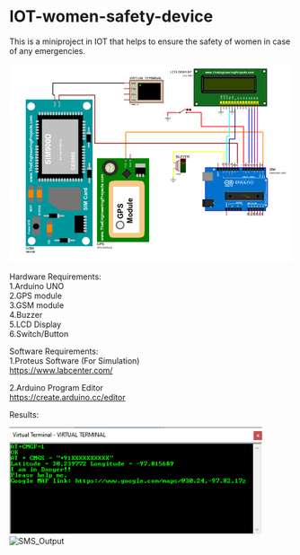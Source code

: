 # IOT-women-safety-device

This is a miniproject in IOT that helps to ensure the safety of women in case of any emergencies.

![Schematic Diagram](wsd.png)

Hardware Requirements:<br />
1.Arduino UNO<br />
2.GPS module<br />
3.GSM module<br />
4.Buzzer<br />
5.LCD Display<br />
6.Switch/Button

Software Requirements:<br />
1.Proteus Software (For Simulation)<br />
https://www.labcenter.com/<br />

2.Arduino Program Editor<br />
https://create.arduino.cc/editor


Results:

<img src="virtual_terminal.png" width="450" alt="Serial Output">

<img src="android.png" width="450" alt="SMS_Output">
